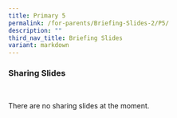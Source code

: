 ```yaml
---
title: Primary 5
permalink: /for-parents/Briefing-Slides-2/P5/
description: ""
third_nav_title: Briefing Slides
variant: markdown
---
```

### Sharing Slides
<br>

There  are no sharing slides at the moment.